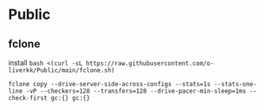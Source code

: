 # Public

## fclone
install `bash <(curl -sL https://raw.githubusercontent.com/o-liverkk/Public/main/fclone.sh)`

`fclone copy --drive-server-side-across-configs --stats=1s --stats-one-line -vP --checkers=128 --transfers=128 --drive-pacer-min-sleep=1ms --check-first
 gc:{} gc:{}`
